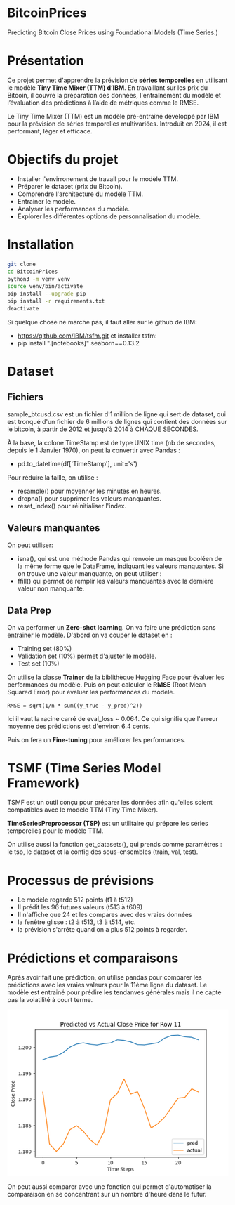 # BitcoinPrices
Predicting Bitcoin Close Prices using Foundational Models (Time Series.)

# Présentation
Ce projet permet d'apprendre la prévision de **séries temporelles** en 
utilisant le modèle **Tiny Time Mixer (TTM) d’IBM**. En travaillant sur les prix 
du Bitcoin, il couvre la préparation des données, l'entraînement du modèle et 
l’évaluation des prédictions à l’aide de métriques comme le RMSE. 

Le Tiny Time Mixer (TTM) est un modèle pré-entraîné développé par IBM pour 
la prévision de séries temporelles multivariées. Introduit en 2024, il est 
performant, léger et efficace.

# Objectifs du projet
- Installer l'envirronement de travail pour le modèle TTM.
- Préparer le dataset (prix du Bitcoin).
- Comprendre l'architecture du modèle TTM.
- Entrainer le modèle.
- Analyser les performances du modèle.
- Explorer les différentes options de personnalisation du modèle.

# Installation 
```bash
git clone
cd BitcoinPrices
python3 -m venv venv
source venv/bin/activate
pip install --upgrade pip
pip install -r requirements.txt
deactivate
```
Si quelque chose ne marche pas, il faut aller sur le github de IBM:
- https://github.com/IBM/tsfm.git et installer tsfm:
- pip install ".[notebooks]" seaborn==0.13.2

# Dataset

## Fichiers
sample_btcusd.csv est un fichier d'1 million de ligne qui sert de dataset, qui est tronqué d'un fichier de 6 millions de lignes qui contient des données sur 
le bitcoin, à partir de 2012 et jusqu'à 2014 à CHAQUE SECONDES.

À la base, la colone TimeStamp est de type UNIX time (nb de secondes, depuis le 1 Janvier 1970), on peut la convertir avec Pandas :
- pd.to_datetime(df['TimeStamp'], unit='s')

Pour réduire la taille, on utilise :
- resample() pour moyenner les minutes en heures.
- dropna() pour supprimer les valeurs manquantes.
- reset_index() pour réinitialiser l'index.

## Valeurs manquantes
On peut utiliser:
- isna(), qui est une méthode Pandas qui renvoie un masque booléen de la même forme que le DataFrame, indiquant les valeurs manquantes.
Si on trouve une valeur manquante, on peut utiliser :
- ffill() qui permet de remplir les valeurs manquantes avec la dernière valeur non manquante.

## Data Prep
On va performer un **Zero-shot learning**. On va faire une prédiction sans entrainer le modèle. 
D'abord on va couper le dataset en :
- Training set (80%)
- Validation set (10%) permet d'ajuster le modèle.
- Test set (10%)

On utilise la classe **Trainer** de la biblithèque Hugging Face pour évaluer les performances du modèle. Puis on peut calculer le **RMSE** (Root Mean Squared Error) pour évaluer les performances du modèle.
```
RMSE = sqrt(1/n * sum((y_true - y_pred)^2))
```
Ici il vaut la racine carré de eval_loss ~ 0.064. Ce qui signifie que l'erreur
moyenne des prédictions est d'environ 6.4 cents.

Puis on fera un **Fine-tuning** pour améliorer les performances.

# TSMF (Time Series Model Framework)
TSMF est un outil conçu pour préparer les données afin qu'elles soient compatibles avec le modèle TTM (Tiny Time Mixer).

**TimeSeriesPreprocessor (TSP)** est un utilitaire qui prépare les séries temporelles pour le modèle TTM.

On utilise aussi la fonction get_datasets(), qui prends comme paramètres :
le tsp, le dataset et la config des sous-ensembles (train, val, test).

# Processus de prévisions
- Le modèle regarde 512 points (t1 à t512)
- Il prédit les 96 futures valeurs (t513 à t609)
- Il n'affiche que 24 et les compares avec des vraies données
- la fenêtre glisse : t2 à t513, t3 à t514, etc.
- la prévision s'arrête quand on a plus 512 points à regarder.

# Prédictions et comparaisons
Après avoir fait une prédiction,
on utilise pandas pour comparer les prédictions avec les vraies valeurs pour la 11ème ligne du dataset. Le modèle est entrainé pour prédire les tendanves générales mais il ne capte pas la volatilité à court terme.

![Forecast](Forecast1.png)

On peut aussi comparer avec une fonction qui permet d'automatiser la comparaison en se
concentrant sur un nombre d'heure dans le futur.

